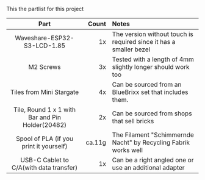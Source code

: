 This the partlist for this project

| Part                                             | Count  | Notes                                                              |
| :----------------------------------------------: | -----: | :----------------------------------------------------------------- |
| Waveshare-ESP32-S3-LCD-1.85                      |     1x | The version without touch is required since it has a smaller bezel |
| M2 Screws                                        |     3x | Tested with a length of 4mm slightly longer should work too        |
| Tiles from Mini Stargate                         |     4x | Can be sourced from an BlueBrixx set that includes them.           |
| Tile, Round 1 x 1 with Bar and Pin Holder(20482) |     2x | Can be sourced from shops that sell bricks                         |
| Spool of PLA (if you print it yourself)          | ca.11g | The Filament "Schimmernde Nacht" by Recycling Fabrik works well    |
| USB-C Cablet to C/A(with data transfer)          |     1x | Can be a right angled one or use an additional adapter             |